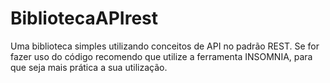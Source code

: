 # BibliotecaAPIrest
Uma biblioteca simples utilizando conceitos de API no padrão REST.
Se for fazer uso do código recomendo que utilize a ferramenta INSOMNIA, para que seja mais prática a sua utilização.
